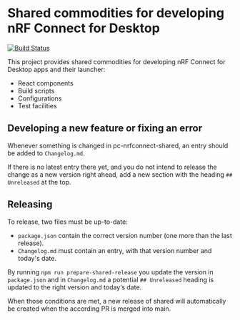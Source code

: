 # Shared commodities for developing nRF Connect for Desktop

[![Build Status](https://dev.azure.com/NordicSemiconductor/Wayland/_apis/build/status/pc-nrfconnect-shared?branchName=master)](https://dev.azure.com/NordicSemiconductor/Wayland/_build/latest?definitionId=31&branchName=master)

This project provides shared commodities for developing nRF Connect for Desktop
apps and their launcher:

-   React components
-   Build scripts
-   Configurations
-   Test facilities

## Developing a new feature or fixing an error

Whenever something is changed in pc-nrfconnect-shared, an entry should be added
to `Changelog.md`.

If there is no latest entry there yet, and you do not intend to release the
change as a new version right ahead, add a new section with the heading
`## Unreleased` at the top.

## Releasing

To release, two files must be up-to-date:

-   `package.json` contain the correct version number (one more than the last
    release).
-   `Changelog.md` must contain an entry, with that version number and today's
    date.

By running `npm run prepare-shared-release` you update the version in
`package.json` and in `Changelog.md` a potential `## Unreleased` heading is
updated to the right version and today‘s date.

When those conditions are met, a new release of shared will automatically be
created when the according PR is merged into main.
